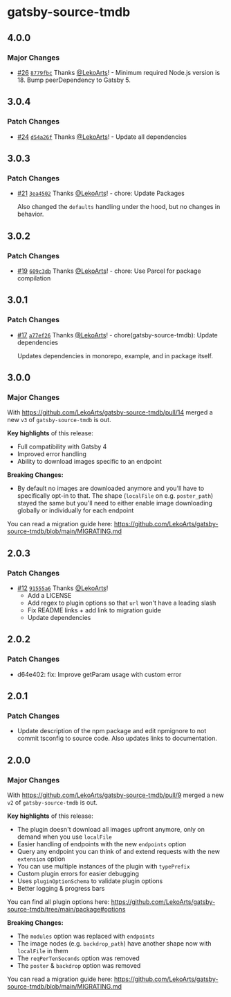 # gatsby-source-tmdb

## 4.0.0

### Major Changes

- [#26](https://github.com/LekoArts/gatsby-source-tmdb/pull/26) [`8779fbc`](https://github.com/LekoArts/gatsby-source-tmdb/commit/8779fbc55ac13b4aaed69e1869a38a74b4f03fdf) Thanks [@LekoArts](https://github.com/LekoArts)! - Minimum required Node.js version is 18. Bump peerDependency to Gatsby 5.

## 3.0.4

### Patch Changes

- [#24](https://github.com/LekoArts/gatsby-source-tmdb/pull/24) [`d54a26f`](https://github.com/LekoArts/gatsby-source-tmdb/commit/d54a26f947a019a2abf7f91511686101d431a4b4) Thanks [@LekoArts](https://github.com/LekoArts)! - Update all dependencies

## 3.0.3

### Patch Changes

- [#21](https://github.com/LekoArts/gatsby-source-tmdb/pull/21) [`3ea4502`](https://github.com/LekoArts/gatsby-source-tmdb/commit/3ea45020400291c2111565d5068deac114895d1f) Thanks [@LekoArts](https://github.com/LekoArts)! - chore: Update Packages

  Also changed the `defaults` handling under the hood, but no changes in behavior.

## 3.0.2

### Patch Changes

- [#19](https://github.com/LekoArts/gatsby-source-tmdb/pull/19) [`609c3db`](https://github.com/LekoArts/gatsby-source-tmdb/commit/609c3dba2a0e9f0365a89d598b852effadda7950) Thanks [@LekoArts](https://github.com/LekoArts)! - chore: Use Parcel for package compilation

## 3.0.1

### Patch Changes

- [#17](https://github.com/LekoArts/gatsby-source-tmdb/pull/17) [`a77ef26`](https://github.com/LekoArts/gatsby-source-tmdb/commit/a77ef26f98939e19b603902b15477179e6619476) Thanks [@LekoArts](https://github.com/LekoArts)! - chore(gatsby-source-tmdb): Update dependencies

  Updates dependencies in monorepo, example, and in package itself.

## 3.0.0

### Major Changes

With https://github.com/LekoArts/gatsby-source-tmdb/pull/14 merged a new `v3` of `gatsby-source-tmdb` is out.

**Key highlights** of this release:

- Full compatibility with Gatsby 4
- Improved error handling
- Ability to download images specific to an endpoint

**Breaking Changes:**

- By default no images are downloaded anymore and you'll have to specifically opt-in to that. The shape (`localFile` on e.g. `poster_path`) stayed the same but you'll need to either enable image downloading globally or individually for each endpoint

You can read a migration guide here: https://github.com/LekoArts/gatsby-source-tmdb/blob/main/MIGRATING.md

## 2.0.3

### Patch Changes

- [#12](https://github.com/LekoArts/gatsby-source-tmdb/pull/12) [`91555a6`](https://github.com/LekoArts/gatsby-source-tmdb/commit/91555a68d5e2ab40fd330bc94bb9592de735c129) Thanks [@LekoArts](https://github.com/LekoArts)!
  - Add a LICENSE
  - Add regex to plugin options so that `url` won't have a leading slash
  - Fix README links + add link to migration guide
  - Update dependencies

## 2.0.2

### Patch Changes

- d64e402: fix: Improve getParam usage with custom error

## 2.0.1

### Patch Changes

- Update description of the npm package and edit npmignore to not commit tsconfig to source code. Also updates links to documentation.

## 2.0.0

### Major Changes

With https://github.com/LekoArts/gatsby-source-tmdb/pull/9 merged a new `v2` of `gatsby-source-tmdb` is out.

**Key highlights** of this release:

- The plugin doesn't download all images upfront anymore, only on demand when you use `localFile`
- Easier handling of endpoints with the new `endpoints` option
- Query any endpoint you can think of and extend requests with the new `extension` option
- You can use multiple instances of the plugin with `typePrefix`
- Custom plugin errors for easier debugging
- Uses `pluginOptionSchema` to validate plugin options
- Better logging & progress bars

You can find all plugin options here: https://github.com/LekoArts/gatsby-source-tmdb/tree/main/package#options

**Breaking Changes:**

- The `modules` option was replaced with `endpoints`
- The image nodes (e.g. `backdrop_path`) have another shape now with `localFile` in them
- The `reqPerTenSeconds` option was removed
- The `poster` & `backdrop` option was removed

You can read a migration guide here: https://github.com/LekoArts/gatsby-source-tmdb/blob/main/MIGRATING.md
